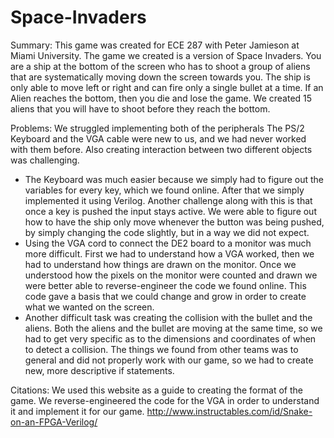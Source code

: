 # Space-Invaders
Summary:
This game was created for ECE 287 with Peter Jamieson at Miami University. The game we created is a version of Space Invaders. You are a ship at the bottom of the screen who has to shoot a group of aliens that are systematically moving down the screen towards you. The ship is only able to move left or right and can fire only a single bullet at a time. If an Alien reaches the bottom, then you die and lose the game. We created 15 aliens that you will have to shoot before they reach the bottom.

Problems:
We struggled implementing both of the peripherals The PS/2 Keyboard and the VGA cable were new to us, and we had never worked with them before. Also creating interaction between two different objects was challenging.
-	The Keyboard was much easier because we simply had to figure out the variables for every key, which we found online. After that we simply implemented it using Verilog. Another challenge along with this is that once a key is pushed the input stays active. We were able to figure out how to have the ship only move whenever the button was being pushed, by simply changing the code slightly, but in a way we did not expect.
-	Using the VGA cord to connect the DE2 board to a monitor was much more difficult. First we had to understand how a VGA worked, then we had to understand how things are drawn on the monitor. Once we understood how the pixels on the monitor were counted and drawn we were better able to reverse-engineer the code we found online. This code gave a basis that we could change and grow in order to create what we wanted on the screen.
-	Another difficult task was creating the collision with the bullet and the aliens. Both the aliens and the bullet are moving at the same time, so we had to get very specific as to the dimensions and coordinates of when to detect a collision. The things we found from other teams was to general and did not properly work with our game, so we had to create new, more descriptive if statements.


Citations:
We used this website as a guide to creating the format of the game. We reverse-engineered the code for the VGA in order to understand it and implement it for our game.
http://www.instructables.com/id/Snake-on-an-FPGA-Verilog/ 
